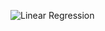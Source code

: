 













![Linear Regression](https://github.com/user-attachments/assets/a3339c68-3b3c-429d-863e-19144bfb38fe)
